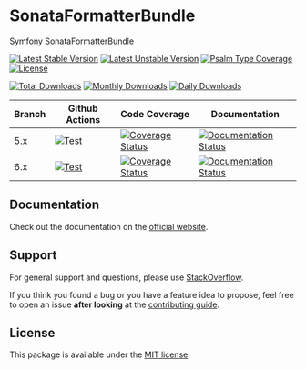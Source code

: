 <!--
DO NOT EDIT THIS FILE!

It's auto-generated by sonata-project/dev-kit package.
-->

# SonataFormatterBundle

Symfony SonataFormatterBundle

[![Latest Stable Version](https://poser.pugx.org/sonata-project/formatter-bundle/v/stable)](https://packagist.org/packages/sonata-project/formatter-bundle)
[![Latest Unstable Version](https://poser.pugx.org/sonata-project/formatter-bundle/v/unstable)](https://packagist.org/packages/sonata-project/formatter-bundle)
[![Psalm Type Coverage][shepherd_stable_badge]][shepherd_stable_link]
[![License](https://poser.pugx.org/sonata-project/formatter-bundle/license)](https://packagist.org/packages/sonata-project/formatter-bundle)

[![Total Downloads](https://poser.pugx.org/sonata-project/formatter-bundle/downloads)](https://packagist.org/packages/sonata-project/formatter-bundle)
[![Monthly Downloads](https://poser.pugx.org/sonata-project/formatter-bundle/d/monthly)](https://packagist.org/packages/sonata-project/formatter-bundle)
[![Daily Downloads](https://poser.pugx.org/sonata-project/formatter-bundle/d/daily)](https://packagist.org/packages/sonata-project/formatter-bundle)

Branch | Github Actions | Code Coverage | Documentation |
------ | -------------- | ------------- | ------------- |
5.x | [![Test][test_stable_badge]][test_stable_link] | [![Coverage Status][coverage_stable_badge]][coverage_stable_link] | [![Documentation Status][documentation_stable_badge]][documentation_stable_link] |
6.x | [![Test][test_unstable_badge]][test_unstable_link] | [![Coverage Status][coverage_unstable_badge]][coverage_unstable_link] | [![Documentation Status][documentation_unstable_badge]][documentation_unstable_link] |

## Documentation

Check out the documentation on the [official website](https://docs.sonata-project.org/projects/SonataFormatterBundle).

## Support

For general support and questions, please use [StackOverflow](https://stackoverflow.com/questions/tagged/sonata).

If you think you found a bug or you have a feature idea to propose, feel free to open an issue
**after looking** at the [contributing guide](CONTRIBUTING.md).

## License

This package is available under the [MIT license](LICENSE).

[test_stable_badge]: https://github.com/sonata-project/SonataFormatterBundle/workflows/Test/badge.svg?branch=5.x
[test_stable_link]: https://github.com/sonata-project/SonataFormatterBundle/actions?query=workflow:test+branch:5.x
[test_unstable_badge]: https://github.com/sonata-project/SonataFormatterBundle/workflows/Test/badge.svg?branch=6.x
[test_unstable_link]: https://github.com/sonata-project/SonataFormatterBundle/actions?query=workflow:test+branch:6.x
[coverage_stable_badge]: https://codecov.io/gh/sonata-project/SonataFormatterBundle/branch/5.x/graph/badge.svg
[coverage_stable_link]: https://app.codecov.io/gh/sonata-project/SonataFormatterBundle/tree/5.x
[coverage_unstable_badge]: https://codecov.io/gh/sonata-project/SonataFormatterBundle/branch/6.x/graph/badge.svg
[coverage_unstable_link]: https://app.codecov.io/gh/sonata-project/SonataFormatterBundle/tree/6.x
[shepherd_stable_badge]: https://shepherd.dev/github/sonata-project/SonataFormatterBundle/coverage.svg
[shepherd_stable_link]: https://shepherd.dev/github/sonata-project/SonataFormatterBundle
[documentation_stable_badge]: https://readthedocs.org/projects/sonataformatterbundle/badge/?version=5.x
[documentation_stable_link]: https://docs.sonata-project.org/projects/SonataFormatterBundle/en/5.x/?badge=5.x
[documentation_unstable_badge]: https://readthedocs.org/projects/sonataformatterbundle/badge/?version=6.x
[documentation_unstable_link]: https://docs.sonata-project.org/projects/SonataFormatterBundle/en/6.x/?badge=6.x
